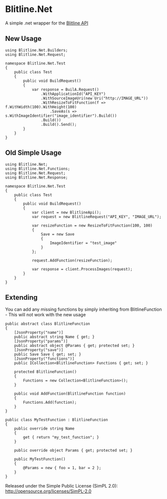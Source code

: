 Blitline.Net
============

A simple .net wrapper for the [Blitline API](http://www.blitline.com)

New Usage
------------

```
using Blitline.Net.Builders;
using Blitline.Net.Request;

namespace Blitline.Net.Test
{
    public class Test
    {
        public void BuildRequest()
        {
            var response = BuilA.Request()
                .WithApplicationId("API_KEY")
                .WithSourceImageUri(new Uri("http://IMAGE_URL"))
                .WithResizeToFitFunction(f => f.WithWidth(100).WithHeight(100)
                    .SaveAs(s => s.WithImageIdentifier("image_identifier").Build())
                .Build())
                .Build().Send();
        }
    }
}
```

Old Simple Usage
------------

```
using Blitline.Net;
using Blitline.Net.Functions;
using Blitline.Net.Request;
using Blitline.Net.Response;

namespace Blitline.Net.Test
{
    public class Test
    {
        public void BuildRequest()
        {
        	var client = new BlitlineApi();
        	var request = new BlitlineRequest("API_KEY", "IMAGE_URL");

        	var resizeFunction = new ResizeToFitFunction(100, 100)
        	{
        		Save = new Save
        		{
        			ImageIdentifier = "test_image"
        		}
        	};

        	request.AddFunction(resizeFunction);

        	var response = client.ProcessImages(request);
        }
    }
}
```

Extending
---------
You can add any missing functions by simply inheriting from BlitlineFunction - This will not work with the new usage

```
public abstract class BlitlineFunction
{
    [JsonProperty("name")]
    public abstract string Name { get; }
    [JsonProperty("params")]
    public abstract object @Params { get; protected set; }
    [JsonProperty("save")]
    public Save Save { get; set; }
    [JsonProperty("functions")]
    public ICollection<BlitlineFunction> Functions { get; set; }

    protected BlitlineFunction()
    {
        Functions = new Collection<BlitlineFunction>();
    }

    public void AddFunction(BlitlineFunction function)
    {
        Functions.Add(function);
    }
}

public class MyTestFunction : BlitlineFunction
{
    public override string Name
    {
        get { return "my_test_function"; }
    }

    public override object Params { get; protected set; }

    public MyTestFunction()
    {
        @Params = new { foo = 1, bar = 2 };
    }
}
```
Released under the Simple Public License (SimPL 2.0): http://opensource.org/licenses/SimPL-2.0